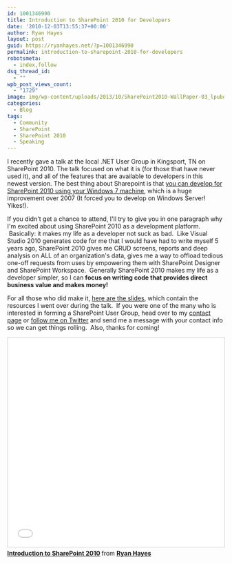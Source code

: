 ```yaml
---
id: 1001346990
title: Introduction to SharePoint 2010 for Developers
date: '2010-12-03T13:55:37+00:00'
author: Ryan Hayes
layout: post
guid: https://ryanhayes.net/?p=1001346990
permalink: introduction-to-sharepoint-2010-for-developers
robotsmeta:
  - index,follow
dsq_thread_id:
  - ""
wpb_post_views_count:
  - "1729"
image: img/wp-content/uploads/2013/10/SharePoint2010-WallPaper-03_lpubqc.jpg
categories:
  - Blog
tags:
  - Community
  - SharePoint
  - SharePoint 2010
  - Speaking
---
```

I recently gave a talk at the local .NET User Group in Kingsport, TN on SharePoint 2010. The talk focused on what it is (for those that have never used it), and all of the features that are available to developers in this newest version. The best thing about Sharepoint is that [you can develop for SharePoint 2010 using your Windows 7 machine](/how-to-install-sharepoint-server-2010-rtm-on-windows/), which is a huge improvement over 2007 (It forced you to develop on Windows Server! Yikes!).

If you didn't get a chance to attend, I'll try to give you in one paragraph why I'm excited about using SharePoint 2010 as a development platform.  Basically: it makes my life as a developer not suck as bad.  Like Visual Studio 2010 generates code for me that I would have had to write myself 5 years ago, SharePoint 2010 gives me CRUD screens, reports and deep analysis on ALL of an organization's data, gives me a way to offload tedious one-off requests from uses by empowering them with SharePoint Designer and SharePoint Workspace.  Generally SharePoint 2010 makes my life as a developer simpler, so I can **focus on writing code that provides direct business value and makes money!**

For all those who did make it, [here are the slides](https://www.slideshare.net/MrRyanHayes/introduction-to-sharepoint-2010), which contain the resources I went over during the talk.  If you were one of the many who is interested in forming a SharePoint User Group, head over to my [contact page](/contact) or [follow me on Twitter](https://twitter.com/ryannosaurusrex) and send me a message with your contact info so we can get things rolling.  Also, thanks for coming!

<iframe src="//www.slideshare.net/slideshow/embed_code/key/cFp1P1SLrjQiSL" width="595" height="485" frameborder="0" marginwidth="0" marginheight="0" scrolling="no" style="border:1px solid #CCC; border-width:1px; margin-bottom:5px; max-width: 100%;" allowfullscreen> </iframe> <div style="margin-bottom:5px"> <strong> <a href="//www.slideshare.net/MrRyanHayes/introduction-to-sharepoint-2010" title="Introduction to SharePoint 2010" target="_blank">Introduction to SharePoint 2010</a> </strong> from <strong><a href="https://www.slideshare.net/MrRyanHayes" target="_blank">Ryan Hayes</a></strong> </div>
